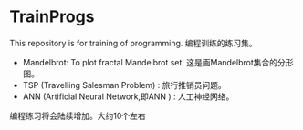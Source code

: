 # TrainProgs
This repository is for training of programming.
编程训练的练习集。


* Mandelbrot: To plot fractal Mandelbrot set. 这是画Mandelbrot集合的分形图。
* TSP (Travelling Salesman Problem) : 旅行推销员问题。
* ANN (Artificial Neural Network,即ANN ) : 人工神经网络。

编程练习将会陆续增加。大约10个左右
